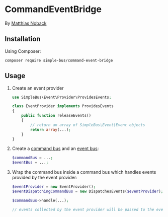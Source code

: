 # CommandEventBridge

By [Matthias Noback](http://php-and-symfony.matthiasnoback.nl/)

## Installation

Using Composer:

    composer require simple-bus/command-event-bridge

## Usage

1. Create an event provider

    ```php
    use SimpleBus\Event\Provider\ProvidesEvents;

    class EventProvider implements ProvidesEvents
    {
        public function releaseEvents()
        {
            // return an array of SimpleBus\Event\Event objects
            return array(...);
        }
    }
    ```

2. Create a [command bus](https://github.com/SimpleBus/CommandBus) and an [event bus](https://github.com/SimpleBus/EventBus):

    ```php
    $commandBus = ...;
    $eventBus = ...;
    ```

3. Wrap the command bus inside a command bus which handles events provided by the event provider:

    ```php
    $eventProvider = new EventProvider();
    $eventDispatchingCommandBus = new DispatchesEvents($eventProvider);

    $commandBus->handle(...);

    // events collected by the event provider will be passed to the event bus after the command has been handled
    ```

